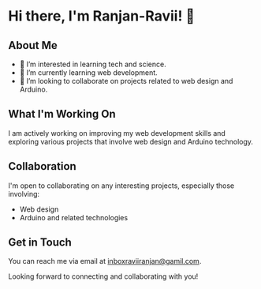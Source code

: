 # Hi there, I'm Ranjan-Ravii! 👋

## About Me
- 👀 I’m interested in learning tech and science.
- 🌱 I’m currently learning web development.
- 💞️ I’m looking to collaborate on projects related to web design and Arduino.

## What I'm Working On
I am actively working on improving my web development skills and exploring various projects that involve web design and Arduino technology.

## Collaboration
I'm open to collaborating on any interesting projects, especially those involving:
- Web design
- Arduino and related technologies

## Get in Touch
You can reach me via email at [inboxraviiranjan@gamil.com](mailto:inboxraviiranjan@gamil.com).

Looking forward to connecting and collaborating with you!
